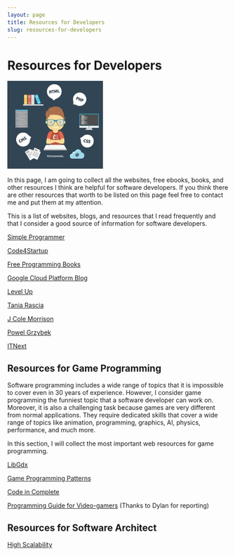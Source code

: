 ```yaml
---
layout: page
title: Resources for Developers
slug: resources-for-developers
---
```

# Resources for Developers

![Resources for Developers](assets/img/resources-developers.jpeg)

In this page, I am going to collect all the websites, free ebooks, books, and other resources I think are helpful for software developers. If you think there are other resources that worth to be listed on this page feel free to contact me and put them at my attention.

This is a list of websites, blogs, and resources that I read frequently and that I consider a good source of information for software developers.

[Simple Programmer](https://simpleprogrammer.com/)

[Code4Startup](https://code4startup.com/)

[Free Programming Books](http://www.e-booksdirectory.com/programming.php)

[Google Cloud Platform Blog](https://cloudplatform.googleblog.com/)

[Level Up](https://www.level-up.one/)

[Tania Rascia](https://www.taniarascia.com/)

[J Cole Morrison](https://start.jcolemorrison.com/)

[Powel Grzybek](https://pawelgrzybek.com/)

[ITNext](https://itnext.io/)

## Resources for Game Programming

Software programming includes a wide range of topics that it is impossible to cover even in 30 years of experience. However, I consider game programming the funniest topic that a software developer can work on. Moreover, it is also a challenging task because games are very different from normal applications. They require dedicated skills that cover a wide range of topics like animation, programming, graphics, AI, physics, performance, and much more.

In this section, I will collect the most important web resources for game programming.

[LibGdx](https://libgdx.badlogicgames.com/)

[Game Programming Patterns](http://gameprogrammingpatterns.com/)

[Code in Complete](https://codeincomplete.com/)

[Programming Guide for Video-gamers](http://ithare.com/programming-guide-for-video-gamers/) (Thanks to Dylan for reporting)

## Resources for Software Architect

[High Scalability](http://highscalability.com/)
